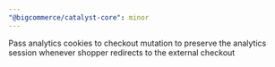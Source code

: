 ```yaml
---
"@bigcommerce/catalyst-core": minor
---
```


Pass analytics cookies to checkout mutation to preserve the analytics session whenever shopper redirects to the external checkout
